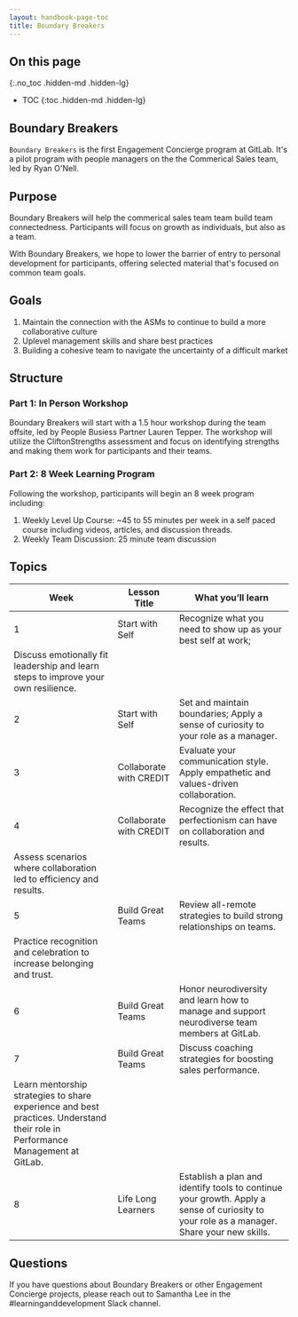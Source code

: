 ```yaml
---
layout: handbook-page-toc
title: Boundary Breakers
---
```


## On this page
{:.no_toc .hidden-md .hidden-lg}

- TOC
{:toc .hidden-md .hidden-lg}


## Boundary Breakers

`Boundary Breakers` is the first Engagement Concierge program at GitLab. It's a pilot program with people managers on the the Commerical Sales team, led by Ryan O'Nell.

## Purpose


Boundary Breakers will help the commerical sales team team build team connectedness. Participants will focus on growth as individuals, but also as a team. 

With Boundary Breakers, we hope to lower the barrier of entry to personal development for participants, offering selected material that's focused on common team goals.


## Goals

1. Maintain the connection with the ASMs to continue to build a more collaborative culture
1. Uplevel management skills and share best practices
1. Building a cohesive team to navigate the uncertainty of a difficult market

## Structure

### Part 1: In Person Workshop

Boundary Breakers will start with a 1.5 hour workshop during the team offsite, led by People Busiess Partner Lauren Tepper. The workshop will utilize the CliftonStrengths assessment and focus on identifying strengths and making them work for participants and their teams.

### Part 2: 8 Week Learning Program

Following the workshop, participants will begin an 8 week program including:

1. Weekly Level Up Course: ~45 to 55 minutes per week in a self paced course including videos, articles, and discussion threads.
1. Weekly Team Discussion: 25 minute team discussion

## Topics

| Week | Lesson Title | What you’ll learn |
| ----- | ----- | ---------- |
| 1 | Start with Self | Recognize what you need to show up as your best self at work;
Discuss emotionally fit leadership and learn steps to improve your own resilience.| 
| 2 | Start with Self | Set and maintain boundaries; Apply a sense of curiosity to your role as a manager.| 
| 3| Collaborate with CREDIT | Evaluate your communication style. Apply empathetic and values-driven collaboration. |
| 4 | Collaborate with CREDIT | Recognize the effect that perfectionism can have on collaboration and results.
Assess scenarios where collaboration led to efficiency and results. | 
| 5 | Build Great Teams | Review all-remote strategies to build strong relationships on teams. |
Practice recognition and celebration to increase belonging and trust. | 
| 6 | Build Great Teams | Honor neurodiversity and learn how to manage and support neurodiverse team members at GitLab. | 
| 7 | Build Great Teams | Discuss coaching strategies for boosting sales performance.
Learn mentorship strategies to share experience and best practices. Understand their role in Performance Management at GitLab. |
| 8 | Life Long Learners | Establish a plan and identify tools to continue your growth. Apply a sense of curiosity to your role as a manager. Share your new skills. |

## Questions

If you have questions about Boundary Breakers or other Engagement Concierge projects, please reach out to Samantha Lee in the #learninganddevelopment Slack channel.